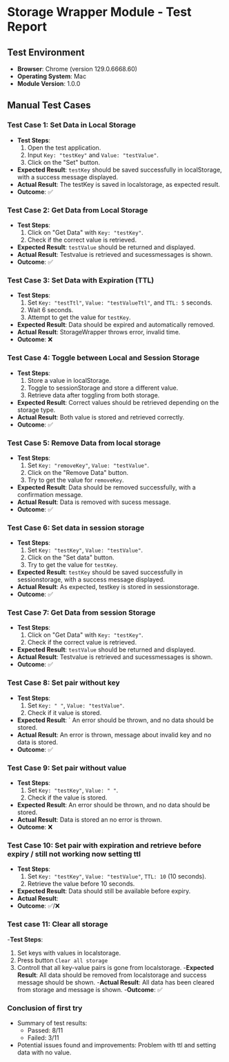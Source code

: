 # Storage Wrapper Module - Test Report

## Test Environment
- **Browser**: Chrome (version 129.0.6668.60)
- **Operating System**: Mac
- **Module Version**: 1.0.0

## Manual Test Cases

### Test Case 1: Set Data in Local Storage
- **Test Steps**:
  1. Open the test application.
  2. Input `Key: "testKey"` and `Value: "testValue"`.
  3. Click on the "Set" button.
- **Expected Result**: `testKey` should be saved successfully in localStorage, with a success message displayed.
- **Actual Result**: The testKey is saved in localstorage, as expected result. 
- **Outcome**: ✅ 

### Test Case 2: Get Data from Local Storage
- **Test Steps**:
  1. Click on "Get Data" with `Key: "testKey"`.
  2. Check if the correct value is retrieved.
- **Expected Result**: `testValue` should be returned and displayed.
- **Actual Result**: Testvalue is retrieved and sucessmessages is shown. 
- **Outcome**: ✅

### Test Case 3: Set Data with Expiration (TTL)
- **Test Steps**:
  1. Set `Key: "testTtl"`, `Value: "testValueTtl"`, and `TTL: 5` seconds.
  2. Wait 6 seconds.
  3. Attempt to get the value for `testKey`.
- **Expected Result**: Data should be expired and automatically removed.
- **Actual Result**: StorageWrapper throws error, invalid time.
- **Outcome**: ❌

### Test Case 4: Toggle between Local and Session Storage
- **Test Steps**:
  1. Store a value in localStorage.
  2. Toggle to sessionStorage and store a different value.
  3. Retrieve data after toggling from both storage.
- **Expected Result**: Correct values should be retrieved depending on the storage type.
- **Actual Result**: Both value is stored and retrieved correctly. 
- **Outcome**: ✅

### Test Case 5: Remove Data from local storage
- **Test Steps**:
  1. Set `Key: "removeKey"`, `Value: "testValue"`.
  2. Click on the "Remove Data" button.
  3. Try to get the value for `removeKey`.
- **Expected Result**: Data should be removed successfully, with a confirmation message.
- **Actual Result**: Data is removed with sucess message. 
- **Outcome**: ✅

### Test Case 6: Set data in session storage
- **Test Steps**:
  1. Set `Key: "testKey"`, `Value: "testValue"`.
  2. Click on the "Set data" button.
  3. Try to get the value for `testKey`.
- **Expected Result**: `testKey` should be saved successfully in sessionstorage, with a success message displayed.
- **Actual Result**: As expected, testkey is stored in sessionstorage. 
- **Outcome**: ✅

### Test Case 7: Get Data from session Storage
- **Test Steps**:
  1. Click on "Get Data" with `Key: "testKey"`.
  2. Check if the correct value is retrieved.
- **Expected Result**: `testValue` should be returned and displayed.
- **Actual Result**: Testvalue is retrieved and sucessmessages is shown. 
- **Outcome**: ✅

### Test Case 8: Set pair without key
- **Test Steps**:
  1. Set `Key: " "`, `Value: "testValue"`.
  2. Check if it value is stored. 
- **Expected Result**: ` An error should be thrown, and no data should be stored.
- **Actual Result**: An error is thrown, message about invalid key and no data is stored.
- **Outcome**: ✅

### Test Case 9: Set pair without value
- **Test Steps**:
  1. Set `Key: "testKey"`, `Value: " "`.
  2. Check if the value is stored.
- **Expected Result**: An error should be thrown, and no data should be stored.
- **Actual Result**: Data is stored an no error is thrown. 
- **Outcome**: ❌

### Test Case 10: Set pair with expiration and retrieve before expiry / still not working now setting ttl
- **Test Steps**:
  1. Set `Key: "testKey"`, `Value: "testValue"`, `TTL: 10` (10 seconds).
  2. Retrieve the value before 10 seconds.
- **Expected Result**: Data should still be available before expiry.
- **Actual Result**: 
- **Outcome**: ✅/❌

### Test case 11: Clear all storage
-**Test Steps**:
 1. Set keys with values in localstorage.
 2. Press button `Clear all storage`
 3. Controll that all key-value pairs is gone from localstorage. 
-**Expected Result**: All data should be removed from localstorage and success message should be shown. 
-**Actual Result**: All data has been cleared from storage and message is shown.
-**Outcome**: ✅

### Conclusion of first try
- Summary of test results: 
  - Passed: 8/11 
  - Failed: 3/11
- Potential issues found and improvements: Problem with ttl and setting data with no value.
